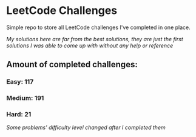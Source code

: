
# LeetCode Challenges

Simple repo to store all LeetCode challenges I've completed in one place.

<i>My solutions here are far from the best solutions, they are just the first solutions I was able to come up with without any help or reference</i>

## Amount of completed challenges:

### Easy: 117

### Medium: 191

### Hard: 21

<i>Some problems' difficulty level changed after I completed them</i>
